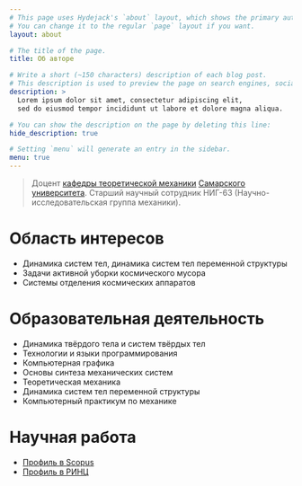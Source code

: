 ```yaml
---
# This page uses Hydejack's `about` layout, which shows the primary author's picture and about text at the top.
# You can change it to the regular `page` layout if you want.
layout: about

# The title of the page.
title: Об авторе

# Write a short (~150 characters) description of each blog post.
# This description is used to preview the page on search engines, social media, etc.
description: >
  Lorem ipsum dolor sit amet, consectetur adipiscing elit,
  sed do eiusmod tempor incididunt ut labore et dolore magna aliqua.

# You can show the description on the page by deleting this line:
hide_description: true

# Setting `menu` will generate an entry in the sidebar.
menu: true
---
```


> Доцент [кафедры теоретической механики](http://termech.ru) [Самарского университета](http://ssau.ru). Старший научный сотрудник НИГ-63 (Научно-исследовательская группа механики).

# Область интересов

* Динамика систем тел, динамика систем тел переменной структуры
* Задачи активной уборки космического мусора
* Системы отделения космических аппаратов

# Образовательная деятельность

* Динамика твёрдого тела и систем твёрдых тел
* Технологии и языки программирования
* Компьютерная графика
* Основы синтеза механических систем
* Теоретическая механика
* Динамика систем тел переменной структуры
* Компьютерный практикум по механике

# Научная работа

* [Профиль в Scopus](https://www.scopus.com/authid/detail.uri?origin=resultslist&authorId=36676070000)
* [Профиль в РИНЦ](http://elibrary.ru/author_items.asp?authorid=2573-2099)
